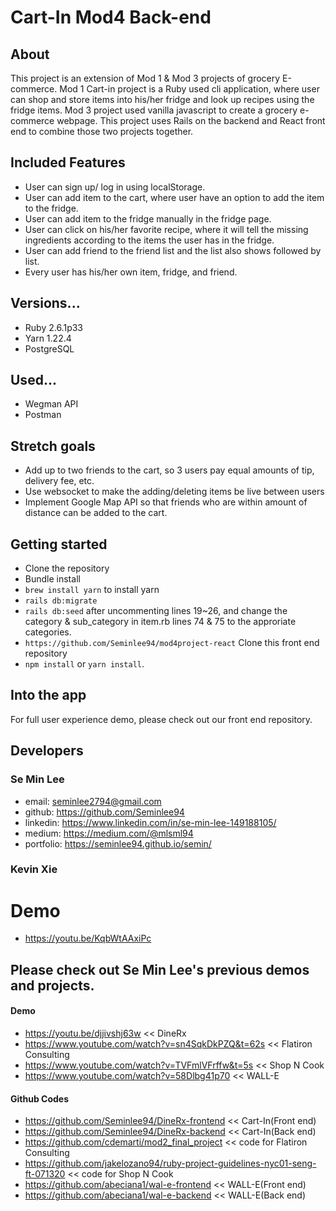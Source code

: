 # Cart-In Mod4 Back-end

## About
This project is an extension of Mod 1 & Mod 3 projects of grocery E-commerce. Mod 1 Cart-in project is a Ruby used cli application, where user can shop and store items into his/her fridge and look up recipes using the fridge items. Mod 3 project used vanilla javascript to create a grocery e-commerce webpage. This project uses Rails on the backend and React front end to combine those two projects together.

## Included Features
- User can sign up/ log in using localStorage.
- User can add item to the cart, where user have an option to add the item to the fridge.
- User can add item to the fridge manually in the fridge page.
- User can click on his/her favorite recipe, where it will tell the missing ingredients according to the items the user has in the fridge.
- User can add friend to the friend list and the list also shows followed by list.
- Every user has his/her own item, fridge, and friend.

## Versions...
- Ruby 2.6.1p33
- Yarn 1.22.4
- PostgreSQL

## Used...
- Wegman API
- Postman

## Stretch goals
- Add up to two friends to the cart, so 3 users pay equal amounts of tip, delivery fee, etc. 
- Use websocket to make the adding/deleting items be live between users
- Implement Google Map API so that friends who are within amount of distance can be added to the cart.

## Getting started
- Clone the repository
- Bundle install
- ```brew install yarn``` to install yarn
- ```rails db:migrate```
- ```rails db:seed``` after uncommenting lines 19~26, and change the category & sub_category in item.rb lines 74 & 75 to the approriate categories.
- ```https://github.com/Seminlee94/mod4project-react``` Clone this front end repository
- ```npm install``` or ```yarn install```.

## Into the app
For full user experience demo, please check out our front end repository. 

## Developers

### Se Min Lee
- email: seminlee2794@gmail.com
- github: https://github.com/Seminlee94
- linkedin: https://www.linkedin.com/in/se-min-lee-149188105/
- medium: https://medium.com/@mlsml94
- portfolio: https://seminlee94.github.io/semin/

### Kevin Xie

# Demo
- https://youtu.be/KqbWtAAxiPc

## Please check out Se Min Lee's previous demos and projects.
#### Demo
- https://youtu.be/djjivshj63w << DineRx
- https://www.youtube.com/watch?v=sn4SqkDkPZQ&t=62s << Flatiron Consulting
- https://www.youtube.com/watch?v=TVFmlVFrffw&t=5s << Shop N Cook
- https://www.youtube.com/watch?v=58Dlbg41p70 << WALL-E
#### Github Codes
- https://github.com/Seminlee94/DineRx-frontend << Cart-In(Front end)
- https://github.com/Seminlee94/DineRx-backend << Cart-In(Back end)
- https://github.com/cdemarti/mod2_final_project << code for Flatiron Consulting
- https://github.com/jakelozano94/ruby-project-guidelines-nyc01-seng-ft-071320 << code for Shop N Cook
- https://github.com/abeciana1/wal-e-frontend << WALL-E(Front end)
- https://github.com/abeciana1/wal-e-backend << WALL-E(Back end)

